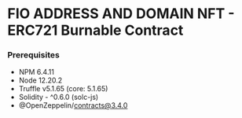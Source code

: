 # FIO ADDRESS AND DOMAIN NFT - ERC721 Burnable Contract

### Prerequisites 
- NPM 6.4.11
- Node 12.20.2
- Truffle v5.1.65 (core: 5.1.65)
- Solidity - ^0.6.0 (solc-js)
- @OpenZeppelin/contracts@3.4.0
